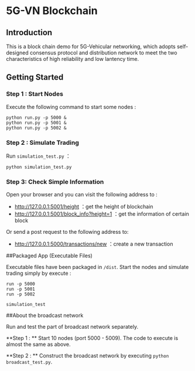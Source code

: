 # 5G-VN Blockchain

## Introduction

This is a block chain demo for 5G-Vehicular networking, which adopts self-designed consensus protocol and distribution network to meet the two characteristics of high reliability and low lantency time.

## Getting Started

### Step 1 : Start Nodes

Execute the following command to start some nodes :

```shell
python run.py -p 5000 &
python run.py -p 5001 &
python run.py -p 5002 &
```

### Step 2 : Simulate Trading

Run ```simulation_test.py``` ：

```shell
python simulation_test.py
```

### Step 3: Check Simple Information

Open your browser and you can visit the following address to :

- http://127.0.0.1:5001/height ：get the height of blockchain
- http://127.0.0.1:5001/block_info?height=1 ：get the information of certain block

Or send a post request to the following address to:

- http://127.0.0.1:5000/transactions/new ：create a new transaction

##Packaged App (Executable Files)

Executable files have been packaged in ```/dist```. Start the nodes and simulate trading simply by execute :

```shell
run -p 5000
run -p 5001
run -p 5002

simulation_test
```

##About the broadcast network

Run and test the part of broadcast network separately.  

**Step 1 : ** Start 10 nodes (port 5000 - 5009). The code to execute is almost the same as above.

**Step 2 : ** Construct the broadcast network by executing ```python broadcast_test.py```.